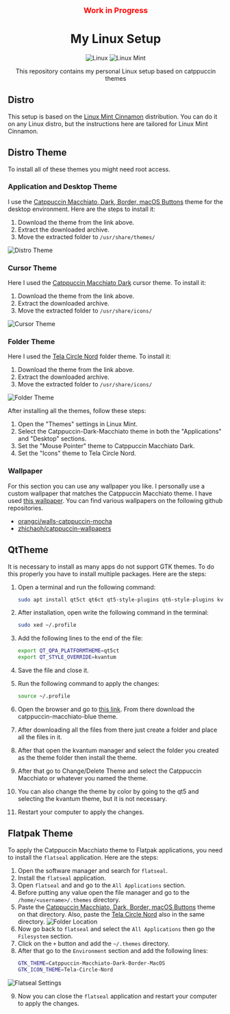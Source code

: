 <div align="center">

<p style="color: red; font-weight: bold; font-size: 18px;">Work in Progress</p>

# My Linux Setup

![Linux](https://img.shields.io/badge/Linux-000000?style=for-the-badge&logo=linux&logoColor=white)
![Linux Mint](https://img.shields.io/badge/Linux%20Mint-87CF3E?style=for-the-badge&logo=linux-mint&logoColor=white)

This repository contains my personal Linux setup based on catppuccin themes

</div>

## Distro

This setup is based on the [Linux Mint Cinnamon](https://linuxmint.com/download.php) distribution. You can do it on any Linux distro, but the instructions here are tailored for Linux Mint Cinnamon.

## Distro Theme

To install all of these themes you might need root access.

### Application and Desktop Theme

I use the [Catppuccin Macchiato, Dark, Border, macOS Buttons](https://www.gnome-look.org/p/1715554/) theme for the desktop environment. Here are the steps to install it:

1. Download the theme from the link above.
2. Extract the downloaded archive.
3. Move the extracted folder to `/usr/share/themes/`

![Distro Theme](image/distro/desktop.png)

### Cursor Theme

Here I used the [Catppuccin Macchiato Dark](https://github.com/catppuccin/cursors) cursor theme. To install it:

1. Download the theme from the link above.
2. Extract the downloaded archive.
3. Move the extracted folder to `/usr/share/icons/`

![Cursor Theme](image/distro/cursor.png)

### Folder Theme

Here I used the [Tela Circle Nord](https://www.gnome-look.org/p/1359276/) folder theme. To install it:

1. Download the theme from the link above.
2. Extract the downloaded archive.
3. Move the extracted folder to `/usr/share/icons/`

![Folder Theme](image/distro/folder.png)

After installing all the themes, follow these steps:

1. Open the "Themes" settings in Linux Mint.
2. Select the Catppuccin-Dark-Macchiato theme in both the "Applications" and "Desktop" sections.
3. Set the "Mouse Pointer" theme to Catppuccin Macchiato Dark.
4. Set the "Icons" theme to Tela Circle Nord.

### Wallpaper

For this section you can use any wallpaper you like. I personally use a custom wallpaper that matches the Catppuccin Macchiato theme. I have used [this wallpaper](https://raw.githubusercontent.com/orangci/walls-catppuccin-mocha/master/purpled-night.jpg). You can find various wallpapers on the following github repositories.

- [orangci/walls-catppuccin-mocha](https://github.com/orangci/walls-catppuccin-mocha)
- [zhichaoh/catppuccin-wallpapers](https://github.com/zhichaoh/catppuccin-wallpapers)

## QtTheme

It is necessary to install as many apps do not support GTK themes. To do this properly you have to install multiple packages. Here are the steps:

1. Open a terminal and run the following command:
   ```bash
   sudo apt install qt5ct qt6ct qt5-style-plugins qt6-style-plugins kvantum qt5-style-kvantum qt6-style-kvantum
   ```
2. After installation, open write the following command in the terminal:
   ```bash
   sudo xed ~/.profile
   ```
3. Add the following lines to the end of the file:
   ```bash
   export QT_QPA_PLATFORMTHEME=qt5ct
   export QT_STYLE_OVERRIDE=kvantum
   ```
4. Save the file and close it.
5. Run the following command to apply the changes:
   ```bash
   source ~/.profile
   ```
6. Open the browser and go to [this link](https://github.com/catppuccin/Kvantum). From there download the catppuccin-macchiato-blue theme.

7. After downloading all the files from there just create a folder and place all the files in it.

8. After that open the kvantum manager and select the folder you created as the theme folder then install the theme.

9. After that go to Change/Delete Theme and select the Catppuccin Macchiato or whatever you named the theme.

10. You can also change the theme by color by going to the qt5 and selecting the kvantum theme, but it is not necessary.

11. Restart your computer to apply the changes.

## Flatpak Theme

To apply the Catppuccin Macchiato theme to Flatpak applications, you need to install the `flatseal` application. Here are the steps:

1. Open the software manager and search for `flatseal`.
2. Install the `flatseal` application.
3. Open `flatseal` and and go to the `All Applications` section.
4. Before putting any value open the file manager and go to the `/home/<username>/.themes` directory.
5. Paste the [Catppuccin Macchiato, Dark, Border, macOS Buttons](https://www.gnome-look.org/p/1715554/) theme on that directory. Also, paste the [Tela Circle Nord](https://www.gnome-look.org/p/1359276/) also in the same directory.
   ![Folder Location](image/flatseal/location.png)
6. Now go back to `flatseal` and select the `All Applications` then go the `Filesystem` section.
7. Click on the `+` button and add the `~/.themes` directory.
8. After that go to the `Environment` section and add the following lines:
   ```bash
   GTK_THEME=Catppuccin-Macchiato-Dark-Border-MacOS
   GTK_ICON_THEME=Tela-Circle-Nord
   ```

![Flatseal Settings](image/flatseal/flatseal.png)

9. Now you can close the `flatseal` application and restart your computer to apply the changes.

